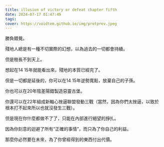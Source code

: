 ```yaml
---
title: illusion of victory or defeat chapter fifth
date: 2024-07-17 01:47:49
tags:
cover: https://voidtem.github.io/img/protprev.jpeg
---
```


勝負錯覺。

殘地人總是有一種不切實際的幻想，以為過去的一切都會持續。

但是樹長不到天上。

想起在14 15年就能看出來，殘地的本質已經完了。

但是一切都是延後的，你可以在14 15年逆勢寬鬆，放棄自己的子孫。

你也可以在20年陰差陽錯製造惡靈古堡。

你還可以在22年組成新軸心挫逼聯盟發動三戰（當然，因為你們太挫逼，以致於根本打不起來所以也就沒發生三戰）。

但是現在你什麼都做不了了，只能在內部進行絕望的掙扎。

因為你刻意的迴避了所有“正確的事情”，而只為了你自己的利益。

那麼你必然要在未來，為了你曾經得到的東西付出代價。


